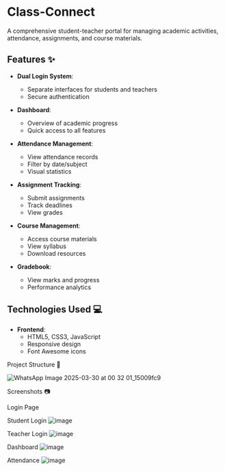 # Class-Connect


A comprehensive student-teacher portal for managing academic activities, attendance, assignments, and course materials.

## Features ✨

- **Dual Login System**:
  - Separate interfaces for students and teachers
  - Secure authentication

- **Dashboard**:
  - Overview of academic progress
  - Quick access to all features

- **Attendance Management**:
  - View attendance records
  - Filter by date/subject
  - Visual statistics

- **Assignment Tracking**:
  - Submit assignments
  - Track deadlines
  - View grades

- **Course Management**:
  - Access course materials
  - View syllabus
  - Download resources

- **Gradebook**:
  - View marks and progress
  - Performance analytics

## Technologies Used 💻

- **Frontend**:
  - HTML5, CSS3, JavaScript
  - Responsive design
  - Font Awesome icons


Project Structure 📂

![WhatsApp Image 2025-03-30 at 00 32 01_15009fc9](https://github.com/user-attachments/assets/30fd147c-c249-4bd1-b826-1a471db4e916)


Screenshots 📷

Login Page

Student Login
![image](https://github.com/user-attachments/assets/900654d5-c322-46d3-9fba-6c3431b17fa2)

Teacher Login
![image](https://github.com/user-attachments/assets/c26626b1-ee04-4f32-a6a0-b3c2e5717fee)

Dashboard
![image](https://github.com/user-attachments/assets/be18c366-4c52-476b-9b79-0c2ef76ee8a5)

Attendance
![image](https://github.com/user-attachments/assets/3f2a1d3f-3c35-4094-a861-aac20108013e)




